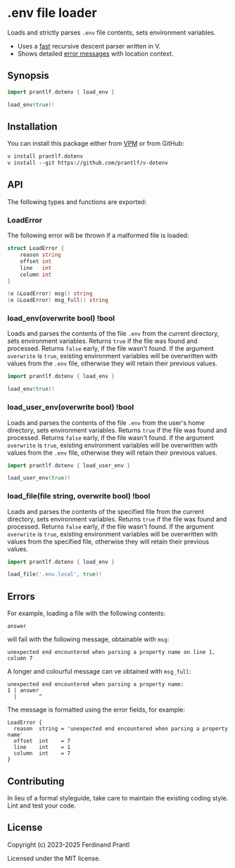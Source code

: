 # .env file loader

Loads and strictly parses `.env` file contents, sets environment variables.

* Uses a [fast](bench/README.md) recursive descent parser written in V.
* Shows detailed [error messages](#errors) with location context.

## Synopsis

```go
import prantlf.dotenv { load_env }

load_env(true)!
```

## Installation

You can install this package either from [VPM] or from GitHub:

```txt
v install prantlf.dotenv
v install --git https://github.com/prantlf/v-dotenv
```

## API

The following types and functions are exported:

### LoadError

The following error will be thrown if a malformed file is loaded: 

```go
struct LoadError {
	reason string
	offset int
	line   int
	column int
}
```

```go
(e &LoadError) msg() string
(e &LoadError) msg_full() string
```

### load_env(overwrite bool) !bool

Loads and parses the contents of the file `.env` from the current directory, sets environment variables. Returns `true` if the file was found and processed. Returns `false` early, if the file wasn't found. If the argument `overwrite` is `true`, existing environment variables will be overwritten with values from the `.env` file, otherwise they will retain their previous values.

```go
import prantlf.dotenv { load_env }

load_env(true)!
```

### load_user_env(overwrite bool) !bool

Loads and parses the contents of the file `.env` from the user's home directory, sets environment variables. Returns `true` if the file was found and processed. Returns `false` early, if the file wasn't found. If the argument `overwrite` is `true`, existing environment variables will be overwritten with values from the `.env` file, otherwise they will retain their previous values.

```go
import prantlf.dotenv { load_user_env }

load_user_env(true)!
```

### load_file(file string, overwrite bool) !bool

Loads and parses the contents of the specified file from the current directory, sets environment variables. Returns `true` if the file was found and processed. Returns `false` early, if the file wasn't found. If the argument `overwrite` is `true`, existing environment variables will be overwritten with values from the specified file, otherwise they will retain their previous values.

```go
import prantlf.dotenv { load_env }

load_file('.env.local', true)!
```

## Errors

For example, loading a file with the following contents:

    answer

will fail with the following message, obtainable with `msg`:

    unexpected end encountered when parsing a property name on line 1, column 7

A longer and colourful message can ve obtained with `msg_full`:

    unexpected end encountered when parsing a property name:
    1 | answer
      |       ^

The message is formatted using the error fields, for example:

    LoadError {
      reason  string = 'unexpected end encountered when parsing a property name'
      offset  int    = 7
      line    int    = 1
      column  int    = 7
    }

## Contributing

In lieu of a formal styleguide, take care to maintain the existing coding style. Lint and test your code.

## License

Copyright (c) 2023-2025 Ferdinand Prantl

Licensed under the MIT license.

[VPM]: https://vpm.vlang.io/packages/prantlf.dotenv
[original INI file format]: https://en.wikipedia.org/wiki/INI_file#Example
[INI file grammar]: ./doc/grammar.md#dotenv-file-grammar
